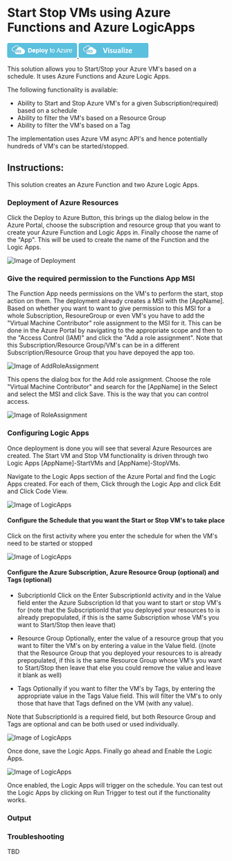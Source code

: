 # Start Stop VMs using Azure Functions and Azure LogicApps

<a href="https://portal.azure.com/#create/Microsoft.Template/uri/https%3A%2F%2Fraw.githubusercontent.com%2Fanirudhgarg%2Ffunctions-logicapp-startstopvms%2Fmaster%2Fazuredeploy.json" target="_blank">
<img src="https://raw.githubusercontent.com/Azure/azure-quickstart-templates/master/1-CONTRIBUTION-GUIDE/images/deploytoazure.png"/>
</a>
<a href="http://armviz.io/#/?load=https%3A%2F%2Fraw.githubusercontent.com%2FAzure%2Fazure-quickstart-templates%2Fmaster%2F101-aks%2Fazuredeploy.json" target="_blank">
<img src="https://raw.githubusercontent.com/Azure/azure-quickstart-templates/master/1-CONTRIBUTION-GUIDE/images/visualizebutton.png"/>
</a>

This solution allows you to Start/Stop your Azure VM's based on a schedule. It uses Azure Functions and Azure Logic Apps. 

The following functionality is available: 

* Ability to Start and Stop Azure VM's for a given Subscription(required) based on a schedule
* Ability to filter the VM's based on a Resource Group
* Ability to filter the VM's based on a Tag 

The implementation uses Azure VM async API's and hence potentially hundreds of VM's can be started/stopped. 

## Instructions: 

This solution creates an Azure Function and two Azure Logic Apps. 

### Deployment of Azure Resources
Click the Deploy to Azure Button, this brings up the dialog below in the Azure Portal, choose the subscription and resource group that you want to create your Azure Function and Logic Apps in. Finally choose the name of the "App". This will be used to create the name of the Function and the Logic Apps.

![Image of Deployment](https://github.com/anirudhgarg/functions-logicapp-startstopvms/blob/master/StartStopVMs/images/DeploymentScreen.jpg)

### Give the required permission to the Functions App MSI 
The Function App needs permissions on the VM's to perform  the start, stop action on them. The deployment already creates a MSI with the [AppName]. Based on whether you want to want to give permission to this MSI for a whole Subscription, ResoureGroup or even VM's you have  to add the "Virtual Machine Contributor" role assignment to the MSI for it. This can be done in the Azure Portal by navigating to the appropriate scope and then to the "Access Control (IAM)" and click the "Add a role assignment". Note that this Subscription/Resource Group/VM's can be in a different Subscription/Resource Group that you have depoyed the app too. 

![Image of AddRoleAssignment](https://github.com/anirudhgarg/functions-logicapp-startstopvms/blob/master/StartStopVMs/images/Add-RoleAssignment.jpg)

This opens the dialog box for the Add role assignment. Choose the role "Virtual Machine Contributor" and search for the [AppName] in the Select and select the MSI and click Save. This is the way that you can control access. 

![Image of RoleAssignment](https://github.com/anirudhgarg/functions-logicapp-startstopvms/blob/master/StartStopVMs/images/RoleAssignment.jpg)

### Configuring Logic Apps
Once deployment is done you will see that several Azure Resources are created. The Start VM and Stop VM functionality is driven through two Logic Apps [AppName]-StartVMs and [AppName]-StopVMs. 

Navigate to the Logic Apps section of the Azure Portal and find the Logic Apps created. For each of them, Click through the Logic App and click Edit and Click Code View.

![Image of LogicApps](https://github.com/anirudhgarg/functions-logicapp-startstopvms/blob/master/StartStopVMs/images/LogicAppsScreen.jpg)

#### Configure the Schedule that you want the Start or Stop VM's to take place
Click on the first activity where you enter the schedule for when the VM's need to be started or stopped

![Image of LogicApps](https://github.com/anirudhgarg/functions-logicapp-startstopvms/blob/master/StartStopVMs/images/Schedule.jpg)

#### Configure the Azure Subscription, Azure Resource Group (optional) and Tags (optional) 

* SubcriptionId
Click on the Enter SubscriptionId activity and in the Value field enter the Azure Subscription Id that you want to start or stop VM's for (note that the SubscriptionId that you deployed your resources to is already prepopulated, if this is the same Subscription whose VM's you want to Start/Stop then leave that)

* Resource Group
Optionally, enter the value of a resource group that you want to filter the VM's on by entering a value in the Value field. ((note that the Resource Group that you deployed your resources to is already prepopulated, if this is the same Resource Group whose VM's you want to Start/Stop then leave that else  you could remove the value and leave it blank as well)

* Tags
Optionally if you want to filter the VM's by Tags, by entering the appropriate value in the Tags Value field. This will  filter the VM's to only those that have that Tags defined on the VM (with any value).

Note that SubscriptionId is a required field, but both Resource Group and Tags are optional and can be both used or used individually.


![Image of LogicApps](https://github.com/anirudhgarg/functions-logicapp-startstopvms/blob/master/StartStopVMs/images/Sub-RG-Tags.jpg)

Once done, save the Logic Apps. Finally go ahead and Enable the Logic Apps.

![Image of LogicApps](https://github.com/anirudhgarg/functions-logicapp-startstopvms/blob/master/StartStopVMs/images/Enable.jpg)

Once enabled, the Logic Apps will trigger on the schedule. You can test out the Logic Apps by clicking on Run Trigger to test out if the functionality works. 

### Output

### Troubleshooting

TBD




